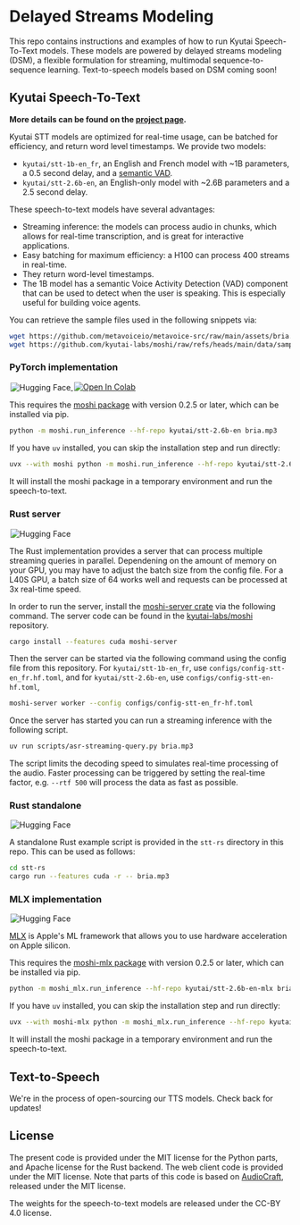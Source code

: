 # Delayed Streams Modeling

This repo contains instructions and examples of how to run Kyutai Speech-To-Text models.
These models are powered by delayed streams modeling (DSM),
a flexible formulation for streaming, multimodal sequence-to-sequence learning.
Text-to-speech models based on DSM coming soon!

## Kyutai Speech-To-Text

**More details can be found on the [project page](https://kyutai.org/next/stt).**

Kyutai STT models are optimized for real-time usage, can be batched for efficiency, and return word level timestamps.
We provide two models:
- `kyutai/stt-1b-en_fr`, an English and French model with ~1B parameters, a 0.5 second delay, and a [semantic VAD](https://kyutai.org/next/stt#semantic-vad).
- `kyutai/stt-2.6b-en`, an English-only model with ~2.6B parameters and a 2.5 second delay.

These speech-to-text models have several advantages:
- Streaming inference: the models can process audio in chunks, which allows
  for real-time transcription, and is great for interactive applications.
- Easy batching for maximum efficiency: a H100 can process 400 streams in
  real-time.
- They return word-level timestamps.
- The 1B model has a semantic Voice Activity Detection (VAD) component that
  can be used to detect when the user is speaking. This is especially useful
  for building voice agents.

You can retrieve the sample files used in the following snippets via:
```bash
wget https://github.com/metavoiceio/metavoice-src/raw/main/assets/bria.mp3
wget https://github.com/kyutai-labs/moshi/raw/refs/heads/main/data/sample_fr_hibiki_crepes.mp3
```

### PyTorch implementation
<a href="https://huggingface.co/kyutai/stt-2.6b-en" target="_blank" style="margin: 2px;">
    <img alt="Hugging Face" src="https://img.shields.io/badge/%F0%9F%A4%97%20Hugging%20Face-Model-blue" style="display: inline-block; vertical-align: middle;"/>
</a>
<a target="_blank" href="https://colab.research.google.com/drive/1mc0Q-FoHxU2pEvId8rTdS4q1r1zorJhS?usp=sharing">
  <img src="https://colab.research.google.com/assets/colab-badge.svg" alt="Open In Colab"/>
</a>

This requires the [moshi package](https://pypi.org/project/moshi/)
with version 0.2.5 or later, which can be installed via pip.

```bash
python -m moshi.run_inference --hf-repo kyutai/stt-2.6b-en bria.mp3
```

If you have `uv` installed, you can skip the installation step and run directly:
```bash
uvx --with moshi python -m moshi.run_inference --hf-repo kyutai/stt-2.6b-en bria.mp3
```
It will install the moshi package in a temporary environment and run the speech-to-text.

### Rust server
<a href="https://huggingface.co/kyutai/stt-2.6b-en-candle" target="_blank" style="margin: 2px;">
    <img alt="Hugging Face" src="https://img.shields.io/badge/%F0%9F%A4%97%20Hugging%20Face-Model-blue" style="display: inline-block; vertical-align: middle;"/>
</a>

The Rust implementation provides a server that can process multiple streaming
queries in parallel. Dependening on the amount of memory on your GPU, you may
have to adjust the batch size from the config file. For a L40S GPU, a batch size
of 64 works well and requests can be processed at 3x real-time speed.

In order to run the server, install the [moshi-server
crate](https://crates.io/crates/moshi-server) via the following command. The
server code can be found in the
[kyutai-labs/moshi](https://github.com/kyutai-labs/moshi/tree/main/rust/moshi-server)
repository.
```bash
cargo install --features cuda moshi-server
```

Then the server can be started via the following command using the config file
from this repository.
For `kyutai/stt-1b-en_fr`, use `configs/config-stt-en_fr.hf.toml`,
and for `kyutai/stt-2.6b-en`, use `configs/config-stt-en-hf.toml`,

```bash
moshi-server worker --config configs/config-stt-en_fr-hf.toml
```

Once the server has started you can run a streaming inference with the following
script.
```bash
uv run scripts/asr-streaming-query.py bria.mp3
```

The script limits the decoding speed to simulates real-time processing of the audio. 
Faster processing can be triggered by setting 
the real-time factor, e.g. `--rtf 500` will process
the data as fast as possible.

### Rust standalone
<a href="https://huggingface.co/kyutai/stt-2.6b-en-candle" target="_blank" style="margin: 2px;">
    <img alt="Hugging Face" src="https://img.shields.io/badge/%F0%9F%A4%97%20Hugging%20Face-Model-blue" style="display: inline-block; vertical-align: middle;"/>
</a>

A standalone Rust example script is provided in the `stt-rs` directory in this repo.
This can be used as follows:
```bash
cd stt-rs
cargo run --features cuda -r -- bria.mp3
```

### MLX implementation
<a href="https://huggingface.co/kyutai/stt-2.6b-en-mlx" target="_blank" style="margin: 2px;">
    <img alt="Hugging Face" src="https://img.shields.io/badge/%F0%9F%A4%97%20Hugging%20Face-Model-blue" style="display: inline-block; vertical-align: middle;"/>
</a>

[MLX](https://ml-explore.github.io/mlx/build/html/index.html) is Apple's ML framework that allows you to use
hardware acceleration on Apple silicon.

This requires the [moshi-mlx package](https://pypi.org/project/moshi-mlx/)
with version 0.2.5 or later, which can be installed via pip.

```bash
python -m moshi_mlx.run_inference --hf-repo kyutai/stt-2.6b-en-mlx bria.mp3 --temp 0
```

If you have `uv` installed, you can skip the installation step and run directly:
```bash
uvx --with moshi-mlx python -m moshi_mlx.run_inference --hf-repo kyutai/stt-2.6b-en-mlx bria.mp3 --temp 0
```
It will install the moshi package in a temporary environment and run the speech-to-text.

## Text-to-Speech

We're in the process of open-sourcing our TTS models. Check back for updates!

## License

The present code is provided under the MIT license for the Python parts, and Apache license for the Rust backend.
The web client code is provided under the MIT license.
Note that parts of this code is based on [AudioCraft](https://github.com/facebookresearch/audiocraft), released under
the MIT license.

The weights for the speech-to-text models are released under the CC-BY 4.0 license.
